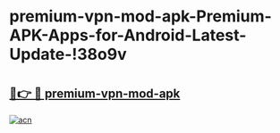 # premium-vpn-mod-apk-Premium-APK-Apps-for-Android-Latest-Update-!38o9v

# <h2><a href="https://ljlgb8.esa.edu.pl?title=premium-vpn-mod-apk&ref=38o9v">🔗👉 🔴 premium-vpn-mod-apk</a></h2>

[![acn](https://github.com/user-attachments/assets/0f9c940e-d8b0-45ae-aac7-cd30a18b3e1c)](https://ljlgb8.esa.edu.pl?title=premium-vpn-mod-apk&ref=38o9v)

